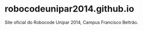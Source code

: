 robocodeunipar2014.github.io
============================

Site oficial do Robocode Unipar 2014, Campus Francisco Beltrão.
